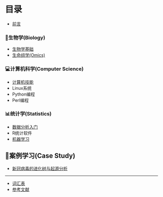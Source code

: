 # 目录

* [前言](README.md)

### 🧬生物学(Biology)
* [生物学基础](BiologyBasics.md)
* [生命组学(Omics)](Biology/Omics.md)


### 💻计算机科学(Computer Science)
* [计算机技能](ComputerSkills.md)
* Linux系统
* Python编程
* Perl编程


### 📊统计学(Statistics)
* [数据分析入门](DataAnalytics.md)
* R统计软件
* [机器学习](Statistics/MachineLearning.md)



## 📖案例学习(Case Study)
* [新冠病毒的进化树与起源分析](StudyCase/nCoV-tree.md)


----
* [词汇表](GLOSSARY.md)
* [参考文献](References.md)